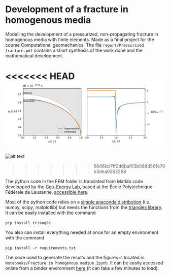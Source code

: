 # Development of a fracture in homogenous media

Modelling the development of a pressurized, non-propagating fracture in homogenous media with finite elements. Made as a final project for the course Computational geomechanics. The file ```report/Pressurized fracture.pdf``` contains a short synthesis of the work done and the mathematical development.

<<<<<<< HEAD
![alt text](Figures/fracture_opening.gif)
=======
![alt text](../Figures/fracture_opening.gif)
>>>>>>> 5646bb7ff2d6baf93b088d561e70b3dea0262268

The python code in the FEM folder is translated from Matlab code developped by the [Geo-Energy Lab](https://www.epfl.ch/labs/gel/fr/index-fr-html/), based at the École Polytechnique Fédérale de Lausanne, [accessible here](https://github.com/GeoEnergyLab-EPFL/Civil-423-2022/tree/week_9_tag).

Most of the python code relies on a [simple anaconda distribution](https://docs.anaconda.com/anaconda/install/index.html) (i.e. numpy, scipy, matplotlib) but needs the functions from the [triangles library](https://github.com/drufat/triangle). It can be easily installed with the command

``pip install triangle``

You also can install everything needed at once for an empty environment with the command

``pip install -r requirements.txt``

The code used to generate the results and the figures is located in ``Notebooks/Fracture in homogenous medium.ipynb``. It can be easily accessed online from a binder environment [here](https://mybinder.org/v2/gh/aleximorin/Fracture/HEAD?labpath=https%3A%2F%2Fgithub.com%2Faleximorin%2FFracture%2Fblob%2Fmain%2FNotebooks%2FFracture%2520in%2520homogenous%2520medium.ipynb) (it can take a few minutes to load).
